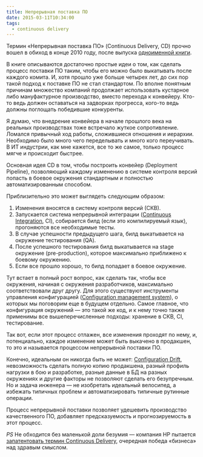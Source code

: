 ```yaml
---
title: Непрерывная поставка ПО
date: 2015-03-11T10:34:00
tags:
  - continuous delivery
---
```


Термин «Непрерывная поставка ПО» (Continuous Delivery, CD) прочно вошел в обиход в конце 2010 году, после выпуска
[одноименной книги](http://continuousdelivery.com/).

В книге описываются достаточно простые идеи о том, как сделать процесс поставки ПО таким, чтобы его можно было
выкатывать после каждого комита. И, хотя прошло уже больше четырех лет, до сих пор такой подход к поставке ПО не стал
стандартом. По вполне понятным причинам множество компаний продолжает использовать кустарное либо мануфактурное
производство, вместо перехода к конвейеру. Кто-то ведь должен оставаться на задворках прогресса, кого-то ведь должны
поглощать победившие конкуренты.

Я думаю, что внедрение конвейера в начале прошлого века на реальных производствах тоже встречало жуткое сопротивление.
Ломался привычный ход работы, сложившиеся отношения и иерархии. Необходимо было много чего переделывать и много кого
переучивать. В ИТ индустрии, как мне кажется, все то же самое, только процесс мягче и происходит быстрее.

Основная идея CD в том, чтобы построить конвейер (Deployment Pipeline), позволяющий каждому изменению в системе контроля
версий попасть в боевое окружения стандартным и полностью автоматизированным способом.

Приблизительно это может выглядеть следующим образом:

1. Изменения вносятся в систему контроля версий (СКВ).
1. Запускается система непрерывной интеграции ([Continuous Integration](/blog/categories/continuous-integration/), CI),
   собирается билд (если это компилируемый язык), прогоняются все необходимые тесты.
1. В случае успешности предыдущего шага, билд выкатывается на окружение тестирования (QA).
1. После успешного тестирования билд выкатывается на stage окружение (pre-production), которое максимально приближено к
   боевому окружению.
1. Если все прошло хорошо, то билд попадает в боевое окружение.

Тут встает в полный рост вопрос, как сделать так, чтобы все окружения, начиная с окружения разработчиков, максимально
соответствовали друг другу. Для этого существуют инструменты управления конфигурацией ([Configuration management
system](/blog/categories/configuration-management/)), о которых мы поговорим еще в будущем отдельно. Самое главное, что
конфигурация окружений — это такой же код, и к нему точно также применимы все вышеперечисленные подходы: хранение в СКВ,
CI, тестирование.

Так вот, если этот процесс отлажен, все изменения проходят по нему, и, потенциально, каждое изменение может быть
выкачено в продакшен, то это и называется процессом непрерывной поставки ПО.

Конечно, идеальным он никогда быть не может: [Configuration Drift](http://kief.com/configuration-drift.html),
невозможность сделать полную копию продакшена, разный профиль нагрузки в бою и разработке, разные данные в БД на разных
окружениях и другие факторы не позволяют сделать его безупречным. Но и задача инженера — не изобретать идеальный
велосипед, а избежать типичных проблем и автоматизировать типичные рутинные операции.

Процесс непрерывной поставки позволяет удешевить производство качественного ПО, добавляет предсказуемость и
прогнозируемость в этот процесс.

*PS* Не обходится без маленькой доли безумия — компания HP пытается
[запатентовать термин Continuous Delivery](http://blog.matthewskelton.net/2015/03/06/hp-is-trying-to-patent-continuous-delivery-here-is-how-you-can-help-block-this-madness/),
очередная победа «бизнеса» над здравым смыслом.
